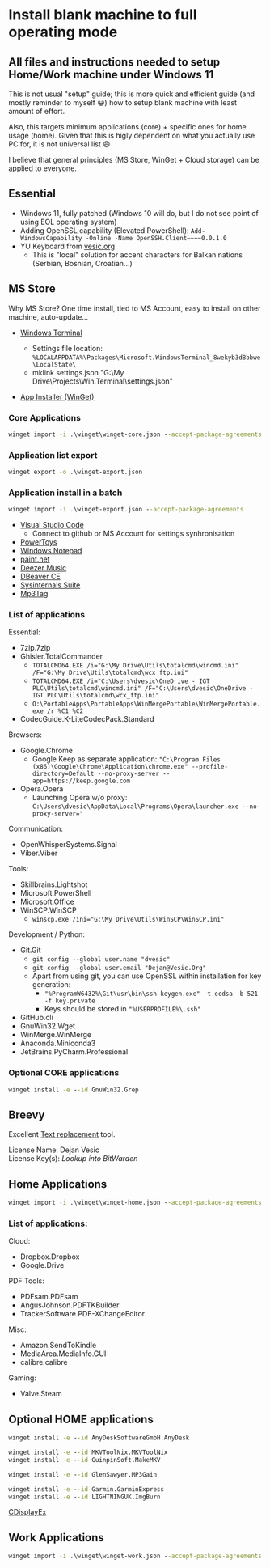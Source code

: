 # Install blank machine to full operating mode

## All files and instructions needed to setup Home/Work machine under Windows 11

This is not usual "setup" guide; this is more quick and efficient guide (and mostly reminder to myself :grinning:) how to setup blank machine with least amount of effort.

Also, this targets minimum applications (core) + specific ones for home usage (home). Given that this is higly dependent on what you actually use PC for, it is not universal list :smile:

I believe that general principles (MS Store, WinGet + Cloud storage) can be applied to everyone.

## Essential

* Windows 11, fully patched (Windows 10 will do, but I do not see point of using EOL operating system)
* Adding OpenSSL capability (Elevated PowerShell): `Add-WindowsCapability -Online -Name OpenSSH.Client~~~~0.0.1.0`
* YU Keyboard from [vesic.org](https://www.vesic.org/programi/nasa-slova-na-us-tastaturi-resenje-2005-e/)
  * This is "local" solution for accent characters for Balkan nations (Serbian, Bosnian, Croatian...)

## MS Store

Why MS Store? One time install, tied to MS Account, easy to install on other machine, auto-update...

* [Windows Terminal](https://www.microsoft.com/store/productId/9N0DX20HK701)
  * Settings file location: `%LOCALAPPDATA%\Packages\Microsoft.WindowsTerminal_8wekyb3d8bbwe\LocalState\`
  * mklink settings.json "G:\My Drive\Projects\Win.Terminal\settings.json"

* [App Installer (WinGet)](https://www.microsoft.com/store/productId/9NBLGGH4NNS1)

### Core Applications

```bat
winget import -i .\winget\winget-core.json --accept-package-agreements
```

### Application list export

```bat
winget export -o .\winget-export.json
```

### Application install in a batch

```bat
winget import -i .\winget-export.json --accept-package-agreements
```

* [Visual Studio Code](https://apps.microsoft.com/store/detail/XP9KHM4BK9FZ7Q)
  * Connect to github or MS Account for settings synhronisation
* [PowerToys](https://apps.microsoft.com/store/detail/XP89DCGQ3K6VLD)
* [Windows Notepad](https://www.microsoft.com/store/productId/9MSMLRH6LZF3)
* [paint.net](https://www.microsoft.com/store/productId/9NBHCS1LX4R0) 
* [Deezer Music](https://www.microsoft.com/store/productId/9NBLGGH6J7VV)
* [DBeaver CE](https://www.microsoft.com/store/productId/9PNKDR50694P)
* [Sysinternals Suite](https://www.microsoft.com/store/productId/9P7KNL5RWT25)
* [Mp3Tag](https://www.microsoft.com/store/productId/9NN77TCQ1NC8)

### List of applications

Essential:

* 7zip.7zip
* Ghisler.TotalCommander
  * `TOTALCMD64.EXE /i="G:\My Drive\Utils\totalcmd\wincmd.ini" /F="G:\My Drive\Utils\totalcmd\wcx_ftp.ini"`
  * `TOTALCMD64.EXE /i="C:\Users\dvesic\OneDrive - IGT PLC\Utils\totalcmd\wincmd.ini" /F="C:\Users\dvesic\OneDrive - IGT PLC\Utils\totalcmd\wcx_ftp.ini"`
  * `O:\PortableApps\PortableApps\WinMergePortable\WinMergePortable.exe /r %C1 %C2`
* CodecGuide.K-LiteCodecPack.Standard

Browsers:

* Google.Chrome
  * Google Keep as separate application: `"C:\Program Files (x86)\Google\Chrome\Application\chrome.exe" --profile-directory=Default --no-proxy-server --app=https://keep.google.com`
* Opera.Opera
  * Launching Opera w/o proxy: `C:\Users\dvesic\AppData\Local\Programs\Opera\launcher.exe --no-proxy-server="`

Communication:

* OpenWhisperSystems.Signal
* Viber.Viber

Tools:

* Skillbrains.Lightshot
* Microsoft.PowerShell
* Microsoft.Office
* WinSCP.WinSCP
  * `winscp.exe /ini="G:\My Drive\Utils\WinSCP\WinSCP.ini"`

Development / Python:

* Git.Git
  * `git config --global user.name "dvesic"`
  * `git config --global user.email "Dejan@Vesic.Org"`
  * Apart from using git, you can use OpenSSL within installation for key generation:
    * `"%ProgramW6432%\Git\usr\bin\ssh-keygen.exe" -t ecdsa -b 521 -f key.private`
    * Keys should be stored in `"%USERPROFILE%\.ssh"`
* GitHub.cli
* GnuWin32.Wget
* WinMerge.WinMerge
* Anaconda.Miniconda3
* JetBrains.PyCharm.Professional

### Optional CORE applications

```bat
winget install -e --id GnuWin32.Grep
```

## Breevy

Excellent [Text replacement](http://www.16software.com/breevy/) tool.

License Name: Dejan Vesic   
License Key(s): *Lookup into BitWarden*

## Home Applications

```bat
winget import -i .\winget\winget-home.json --accept-package-agreements
```

### List of applications:

Cloud:

* Dropbox.Dropbox
* Google.Drive

PDF Tools:

* PDFsam.PDFsam
* AngusJohnson.PDFTKBuilder
* TrackerSoftware.PDF-XChangeEditor

Misc:

* Amazon.SendToKindle
* MediaArea.MediaInfo.GUI
* calibre.calibre

Gaming:

* Valve.Steam

## Optional HOME applications

```bat
winget install -e --id AnyDeskSoftwareGmbH.AnyDesk

winget install -e --id MKVToolNix.MKVToolNix
winget install -e --id GuinpinSoft.MakeMKV

winget install -e --id GlenSawyer.MP3Gain

winget install -e --id Garmin.GarminExpress
winget install -e --id LIGHTNINGUK.ImgBurn
```

[CDisplayEx](https://www.cdisplayex.com/desktop/)

## Work Applications

```bat
winget import -i .\winget\winget-work.json --accept-package-agreements
```

